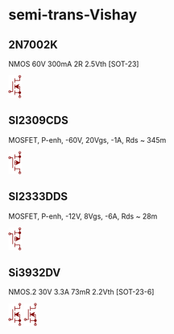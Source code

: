 # semi-trans-Vishay

## 2N7002K
NMOS 60V 300mA 2R 2.5Vth [SOT-23]

![2N7002K__1__1](/images/semi-trans-Fairchild__FDD7N20TM__1__1.png?raw=true) 

## SI2309CDS
MOSFET, P-enh, -60V, 20Vgs, -1A, Rds ~ 345m

![SI2309CDS__1__1](/images/semi-trans-Fairchild__FDN5618P__1__1.png?raw=true) 

## SI2333DDS
MOSFET, P-enh, -12V, 8Vgs, -6A, Rds ~ 28m

![SI2333DDS__1__1](/images/semi-trans-Fairchild__FDN5618P__1__1.png?raw=true) 

## Si3932DV
NMOS.2 30V 3.3A 73mR 2.2Vth [SOT-23-6]

![Si3932DV__1__1](/images/semi-trans-Fairchild__FDD7N20TM__1__1.png?raw=true) 
![Si3932DV__2__1](/images/semi-trans-Fairchild__FDD7N20TM__1__1.png?raw=true) 

